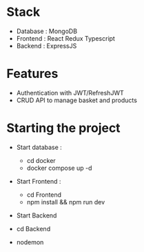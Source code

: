 # Stack 
- Database : MongoDB
- Frontend : React Redux Typescript
- Backend : ExpressJS

# Features 
- Authentication with JWT/RefreshJWT
- CRUD API to manage basket and products

# Starting the project
- Start database : 
  - cd docker
  - docker compose up -d
    
- Start Frontend :
  - cd Frontend
  - npm install && npm run dev

- Start Backend
- cd Backend
- nodemon
